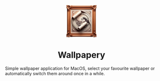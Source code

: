<div align="center">
<img src="icon.png" width=20% height=20%>
<h1>Wallpapery</h1>
</div>

Simple wallpaper application for MacOS, select your favourite wallpaper or automatically switch them around once in a while.
